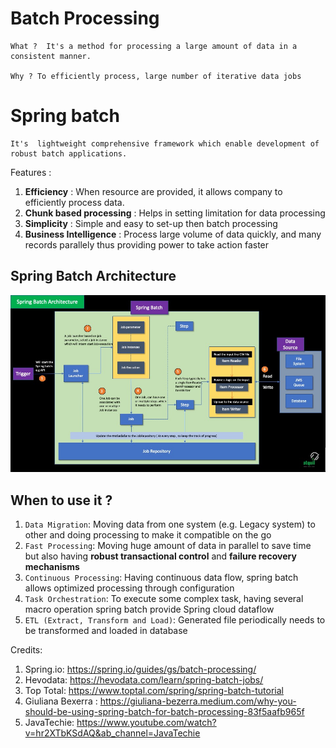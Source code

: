 # Batch Processing 
```
What ?  It's a method for processing a large amount of data in a consistent manner. 

Why ? To efficiently process, large number of iterative data jobs

```

# Spring batch

```aidl
It's  lightweight comprehensive framework which enable development of robust batch applications. 
```

Features : 

1. **Efficiency** : When resource are provided, it allows company to efficiently process data.
2. **Chunk based processing** : Helps in setting limitation for data processing 
3. **Simplicity** : Simple and easy to set-up then batch processing
4. **Business Intelligence** : Process large volume of data quickly, and many records parallely thus providing power to take action faster

## Spring Batch Architecture

![Spring Batch Architecture](Spring%20Batch%20Architecture.jpg)

## When to use it ?

1. `Data Migration`: Moving data from one system (e.g. Legacy system) to other and doing processing to make it compatible on the go 
2. `Fast Processing`: Moving huge amount of data in parallel to save time but also having **robust transactional control** and **failure recovery mechanisms**
3. `Continuous Processing`: Having continuous data flow, spring batch allows optimized processing through configuration
4. `Task Orchestration`: To execute some complex task, having several macro operation spring batch provide Spring cloud dataflow
5. `ETL (Extract, Transform and Load)`: Generated file periodically needs to be transformed and loaded in database

Credits: 
1. Spring.io: https://spring.io/guides/gs/batch-processing/
2. Hevodata: https://hevodata.com/learn/spring-batch-jobs/
3. Top Total: https://www.toptal.com/spring/spring-batch-tutorial
4. Giuliana Bexerra : https://giuliana-bezerra.medium.com/why-you-should-be-using-spring-batch-for-batch-processing-83f5aafb965f
5. JavaTechie: https://www.youtube.com/watch?v=hr2XTbKSdAQ&ab_channel=JavaTechie 
